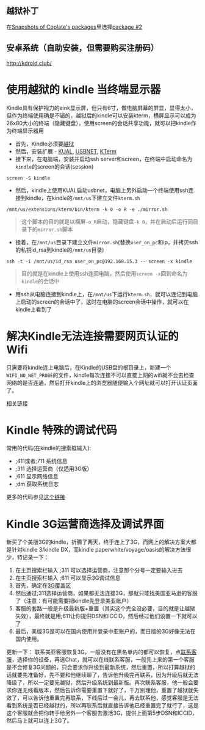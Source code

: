 ## 越狱补丁

在[Snapshots of Coplate's packages](https://www.mobileread.com/forums/showthread.php?t=289215)里选择[package #2](https://www.mobileread.com/forums/attachment.php?attachmentid=158236&d=1501804569)

## 安卓系统（自助安装，但需要购买注册码）
http://kdroid.club/

# 使用越狱的 kindle 当终端显示器

Kindle具有保护视力的eink显示屏，但只有6寸，做电脑屏幕的屏显，显得太小，但作为终端使用确是不错的，越狱后的kindle可以安装kterm，横屏显示可以成为26x80大小的终端（隐藏键盘），使用screen的会话共享功能，就可以把kindle作为终端显示器用

* 首先，Kindle必须要[越狱](https://www.mobileread.com/forums/showthread.php?t=275881)
* 然后，安装扩展 - [KUAL](https://www.mobileread.com/forums/showthread.php?t=203326), [USBNET](https://www.mobileread.com/forums/showthread.php?t=225030), [KTerm](https://www.mobileread.com/forums/showthread.php?t=205064)
* 接下来，在电脑端，安装并启动ssh server和screen，在终端中启动命名为`kindle`的screen的会话(session)
```shell
screen -S kindle
```
* 然后，kindle上使用KUAL启动usbnet，电脑上另外启动一个终端使用ssh连接到kindle，在kindle的`/mnt/us`下建立文件`kterm.sh`
```shell
/mnt/us/extensions/kterm/bin/kterm -k 0 -o R -e ./mirror.sh
```
> 这个脚本的目的就是以横屏`-o R`启动，隐藏键盘`-k 0`，并在启动后运行同目录下的`mirror.sh`脚本

* 接着，在`/mnt/us`目录下建立文件`mirror.sh`(替换`user_on_pc`和ip，并拷贝ssh的私钥id_rsa到kindle的`/mnt/us`目录)
```shell
ssh -t -i /mnt/us/id_rsa user_on_pc@192.168.15.3 -- screen -x kindle
```
> 目的就是在kindle上使用ssh连回电脑，然后使用`screen -x`回到命名为`kindle`的会话中

* 用ssh从电脑连接到kindle上，在`/mnt/us`下运行`kterm.sh`，就可以连记到电脑上启动的screen的会话中了，这时在电脑的screen会话中操作，就可以在kindle上看到了

# 解决Kindle无法连接需要网页认证的Wifi

只需要将kindle连上电脑后，在Kindle的USB盘的根目录上，新建一个`WIFI_NO_NET_PROBE`的文件，kindle每次连接不可以直接上网的wifi就不会去检查网络的是否连通，然后打开kindle上的浏览器随便输入个网址就可以打开认证页面了。

[相关链接](https://www.mobileread.com/forums/showthread.php?t=199951)

# Kindle 特殊的调试代码

常用的代码(在kindle的搜索框输入):

* ;411或者;711 系统信息
* ;311 选择运营商（仅适用3G版）
* ;611 显示网络信息
* ;dm  获取系统日志

更多的代码参见[这个链接](https://wiki.mobileread.com/wiki/Kindle_Touch_Hacking)

# Kindle 3G运营商选择及调试界面

新买了个美版3G的kindle，折腾了两天，终于连上了3G，而网上的解决方案大都是针对kindle 3/kindle DX，而kindle paperwhite/voyage/oasis的解决方法很少，特记录一下：

1. 在主页搜索栏输入 ;311 可以选择运营商，注意那个分号一定要输入进去
2. 在主页搜索栏输入 ;611 可以显示3G调试信息
3. 首先，确定在[3G覆盖区](http://client0.cellmaps.com/viewer.html?cov=1)
4. 然后通过;311选择运营商，如果都无法连接3G，那就只能找美国亚马逊的客服了（注意：有可能需要把kindle先登录美亚账户）
5. 客服的套路一般是升级最新版+重置（其实这个完全没必要，目的就是让越狱失效），最终就是用;611让你提供DSN和ICCID，然后经过他们设置一下就可以了
6. 最后，美版3G是可以在国内使用并登录中亚账户的，而日版的3G好像无法在国内使用。

更新一下：
联系美亚客服恢复3G，一般没有在黑名单内的都可以恢复，点[联系客服](https://www.amazon.com/gp/help/customer/contact-us/)，选择你的设备，再选Chat，就可以在线联系客服，一般先上来的第一个客服是不会修复3G问题的，只会要求你升级到最新系统，然后重置，所以打算越狱的话就要先准备好，先不要和他继续聊了，告诉他升级完再联系，因为升级后就无法降级了，所以一定要先越狱，然后升级系统到最新版。再次联系客服，他一般会要求你连无线看版本，然后告诉你需要重置下就好了，千万别理他，重置了越狱就失效了，可以告诉他重置完再联系，下线后过一会儿，再去联系他，感觉客服是无法看到系统是否已经越狱的，所以再联系后就直接告诉他已经重置完了就行了，这是这个客服就会把你转手给另外一个客服去激活3G，提供上面第5步DSN和ICCID，然后马上就可以连上3G了。
